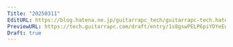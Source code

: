 ```yaml
---
Title: "20250311"
EditURL: https://blog.hatena.ne.jp/guitarrapc_tech/guitarrapc-tech.hatenablog.com/atom/entry/6802418398338650787
PreviewURL: https://tech.guitarrapc.com/draft/entry/1s8gswPELP6piYDYeEu_hOc1xEQ
Draft: true
---
```


